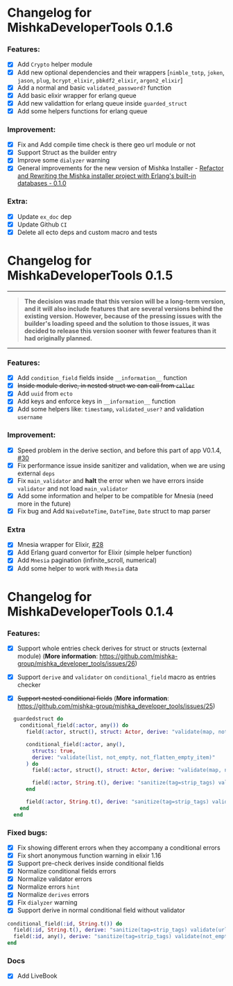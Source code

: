 # Changelog for MishkaDeveloperTools 0.1.6

### Features:

- [x] Add `Crypto` helper module
- [x] Add new optional dependencies and their wrappers [`nimble_totp`, `joken`, `jason`, `plug`, `bcrypt_elixir`, `pbkdf2_elixir`, `argon2_elixir`]
- [x] Add a normal and basic `validated_password?` function
- [x] Add basic elixir wrapper for erlang queue
- [x] Add new validattion for erlang queue inside `guarded_struct`
- [x] Add some helpers functions for erlang queue

### Improvement:

- [x] Fix and Add compile time check is there geo url module or not
- [x] Support Struct as the builder entry
- [x] Improve some `dialyzer` warning
- [x] General improvements for the new version of Mishka Installer - [Refactor and Rewriting the Mishka installer project with Erlang's built-in databases - 0.1.0](https://github.com/mishka-group/mishka_installer/pull/99)

### Extra:

- [x] Update `ex_doc` dep
- [x] Update Github `CI`
- [x] Delete all ecto deps and custom macro and tests

# Changelog for MishkaDeveloperTools 0.1.5

---

> **The decision was made that this version will be a long-term version, and it will also include features that are several versions behind the existing version. However, because of the pressing issues with the builder's loading speed and the solution to those issues, it was decided to release this version sooner with fewer features than it had originally planned.**

---

### Features:

- [x] Add `condition_field` fields inside `__information__` function
- [x] <del>Inside module derive, in nested struct we can call from `caller`</del>
- [x] Add `uuid` from `ecto`
- [x] Add keys and enforce keys in `__information__` function
- [x] Add some helpers like: `timestamp`, `validated_user?` and validation `username`

### Improvement:

- [x] Speed problem in the derive section, and before this part of app V0.1.4, [#30](https://github.com/mishka-group/mishka_developer_tools/issues/30)
- [x] Fix performance issue inside sanitizer and validation, when we are using external `deps`
- [x] Fix `main_validator` and **halt** the error when we have errors inside `validator` and not load `main_validator`
- [x] Add some information and helper to be compatible for Mnesia (need more in the future)
- [x] Fix bug and Add `NaiveDateTime`, `DateTime`, `Date` struct to map parser

### Extra

- [x] Mnesia wrapper for Elixir, [#28](https://github.com/mishka-group/mishka_developer_tools/issues/28)
- [x] Add Erlang guard convertor for Elixir (simple helper function)
- [x] Add `Mnesia` pagination (infinite_scroll, numerical)
- [x] Add some helper to work with `Mnesia` data

# Changelog for MishkaDeveloperTools 0.1.4

### Features:

- [x] Support whole entries check derives for struct or structs (external module) (**More information**: https://github.com/mishka-group/mishka_developer_tools/issues/26)

- [x] Support `derive` and `validator` on `conditional_field` macro as entries checker
- [x] <del>Support nested conditional fields</del> (**More information**: https://github.com/mishka-group/mishka_developer_tools/issues/25)

```elixir
  guardedstruct do
    conditional_field(:actor, any()) do
      field(:actor, struct(), struct: Actor, derive: "validate(map, not_empty)")

      conditional_field(:actor, any(),
        structs: true,
        derive: "validate(list, not_empty, not_flatten_empty_item)"
      ) do
        field(:actor, struct(), struct: Actor, derive: "validate(map, not_empty)")

        field(:actor, String.t(), derive: "sanitize(tag=strip_tags) validate(url, max_len=160)")
      end

      field(:actor, String.t(), derive: "sanitize(tag=strip_tags) validate(url, max_len=160)")
    end
  end
```

### Fixed bugs:

- [x] Fix showing different errors when they accompany a conditional errors
- [x] Fix short anonymous function warning in elixir 1.16
- [x] Support pre-check derives inside conditional fields
- [x] Normalize conditional fields errors
- [x] Normalize validator errors
- [x] Normalize errors `hint`
- [x] Normalize `derives` errors
- [x] Fix `dialyzer` warning
- [x] Support derive in normal conditional field without validator

```elixir
conditional_field(:id, String.t()) do
  field(:id, String.t(), derive: "sanitize(tag=strip_tags) validate(url, max_len=160)")
  field(:id, any(), derive: "sanitize(tag=strip_tags) validate(not_empty_string, uuid)")
end
```

### Docs

- [x] Add LiveBook
